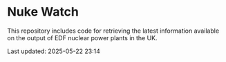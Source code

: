 # Nuke Watch

This repository includes code for retrieving the latest information available on the output of EDF nuclear power plants in the UK.

Last updated: 2025-05-22 23:14